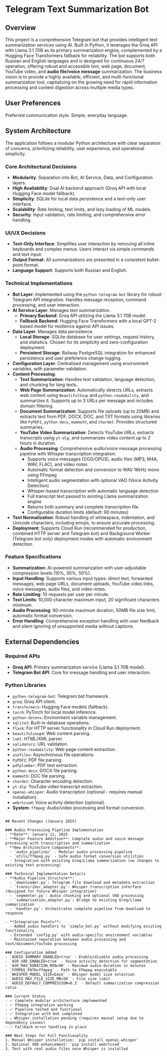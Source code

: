 # Telegram Text Summarization Bot

## Overview

This project is a comprehensive Telegram bot that provides intelligent text summarization services using AI. Built in Python, it leverages the Groq API with Llama 3.1 70B as its primary summarization engine, complemented by a Hugging Face Transformers fallback for reliability. The bot supports both Russian and English languages and is designed for continuous 24/7 operation, offering robust and accessible text, web page, document, YouTube video, and **audio file/voice message** summarization. The business vision is to provide a highly available, efficient, and multi-functional summarization tool, capitalizing on the growing need for rapid information processing and content digestion across multiple media types.

## User Preferences

Preferred communication style: Simple, everyday language.

## System Architecture

The application follows a modular Python architecture with clear separation of concerns, prioritizing reliability, user experience, and operational simplicity.

### Core Architectural Decisions
- **Modularity**: Separation into Bot, AI Service, Data, and Configuration layers.
- **High Availability**: Dual AI backend approach (Groq API with local Hugging Face model fallback).
- **Simplicity**: SQLite for local data persistence and a text-only user interface.
- **Scalability**: Rate limiting, text limits, and lazy loading of ML models.
- **Security**: Input validation, rate limiting, and comprehensive error handling.

### UI/UX Decisions
- **Text-Only Interface**: Simplifies user interaction by removing all inline keyboards and complex menus. Users interact via simple commands and text input.
- **Output Format**: All summarizations are presented in a consistent bullet-point format.
- **Language Support**: Supports both Russian and English.

### Technical Implementations
- **Bot Layer**: Implemented using the `python-telegram-bot` library for robust Telegram API integration. Handles message reception, command processing, and user interaction.
- **AI Service Layer**: Manages text summarization.
    - **Primary Backend**: Groq API utilizing the Llama 3.1 70B model.
    - **Fallback Backend**: Hugging Face Transformers with a local GPT-2 based model for resilience against API issues.
- **Data Layer**: Manages data persistence.
    - **Local Storage**: SQLite database for user settings, request history, and statistics. Chosen for its simplicity and zero-configuration deployment.
    - **Persistent Storage**: Railway PostgreSQL integration for enhanced persistence and user preference change logging.
- **Configuration Layer**: Centralized management using environment variables, with parameter validation.
- **Content Processing**:
    - **Text Summarization**: Handles text validation, language detection, and chunking for long texts.
    - **Web Page Summarization**: Automatically detects URLs, extracts web content using `BeautifulSoup` and `python-readability`, and summarizes it. Supports up to 3 URLs per message and includes domain filtering.
    - **Document Summarization**: Supports file uploads (up to 20MB) and extracts text from PDF, DOCX, DOC, and TXT formats using libraries like `PyPDF2`, `python-docx`, `mammoth`, and `chardet`. Provides structured summaries.
    - **YouTube Video Summarization**: Detects YouTube URLs, extracts transcripts using `yt-dlp`, and summarizes video content up to 2 hours in duration.
    - **Audio Processing**: Comprehensive audio/voice message processing pipeline with Whisper transcription integration:
        - Supports voice messages (OGG/OPUS), audio files (MP3, M4A, WAV, FLAC), and video notes
        - Automatic format detection and conversion to WAV 16kHz mono using FFmpeg
        - Intelligent audio segmentation with optional VAD (Voice Activity Detection)
        - Whisper-based transcription with automatic language detection
        - Full transcript text passed to existing Llama summarization engine
        - Returns both summary and complete transcription file
        - Configurable duration limits (default: 90 minutes)
- **Text Normalization**: Robust handling of whitespace, indentation, and Unicode characters, including emojis, to ensure accurate processing.
- **Deployment**: Supports Cloud Run (recommended for production, combined HTTP server and Telegram bot) and Background Worker (Telegram bot only) deployment modes with automatic environment detection.

### Feature Specifications
- **Summarization**: AI-powered summarization with user-adjustable compression levels (10%, 30%, 50%).
- **Input Handling**: Supports various input types: direct text, forwarded messages, web page URLs, document uploads, YouTube video links, voice messages, audio files, and video notes.
- **Rate Limiting**: 10 requests per user per minute.
- **Text Limits**: 10,000 character maximum input, 20 significant characters minimum.
- **Audio Processing**: 90-minute maximum duration, 50MB file size limit, automatic format conversion.
- **Error Handling**: Comprehensive exception handling with user feedback and silent ignoring of unsupported media without captions.

## External Dependencies

### Required APIs
- **Groq API**: Primary summarization service (Llama 3.1 70B model).
- **Telegram Bot API**: Core for message handling and user interaction.

### Python Libraries
- `python-telegram-bot`: Telegram bot framework.
- `groq`: Groq API client.
- `transformers`: Hugging Face models (fallback).
- `torch`: PyTorch for local model inference.
- `python-dotenv`: Environment variable management.
- `sqlite3`: Built-in database operations.
- `Flask`: For HTTP server functionality in Cloud Run deployment.
- `beautifulsoup4`: Web content parsing.
- `lxml`: HTML/XML parser.
- `validators`: URL validation.
- `python-readability`: Web page content extraction.
- `aiofiles`: Asynchronous file operations.
- `PyPDF2`: PDF file parsing.
- `pdfplumber`: PDF text extraction.
- `python-docx`: DOCX file parsing.
- `mammoth`: DOC file parsing.
- `chardet`: Character encoding detection.
- `yt-dlp`: YouTube video transcript extraction.
- `openai-whisper`: Audio transcription (optional - requires manual installation).
- `webrtcvad`: Voice activity detection (optional).
- **System**: `ffmpeg`: Audio/video processing and format conversion.
```

## Recent Changes (January 2025)

### Audio Processing Pipeline Implementation
- **Date**: January 11, 2025
- **Major Feature Addition**: Complete audio and voice message processing with transcription and summarization
- **New Architecture Components**:
  - `audio_pipeline/` - Modular audio processing pipeline
  - `utils/ffmpeg.py` - Safe audio format conversion utilities
  - Integration with existing Groq/Llama summarization (no changes to existing text processing)

### Technical Implementation Details
- **Audio Pipeline Structure**:
  - `downloader.py`: Telegram file download and metadata extraction
  - `transcriber_adapter.py`: Whisper transcription interface (designed for future Whisper integration)
  - `segmenter.py`: Audio chunking and optional VAD processing  
  - `summarization_adapter.py`: Bridge to existing Groq/Llama summarization
  - `handler.py`: Orchestrates complete pipeline from download to response

- **Integration Points**:
  - Added audio handlers to `simple_bot.py` without modifying existing functionality
  - Extended `config.py` with audio-specific environment variables
  - Maintained separation between audio processing and text/document/YouTube processing

### Configuration Added
- `AUDIO_SUMMARY_ENABLED=true` - Enable/disable audio processing
- `ASR_VAD_ENABLED=true` - Voice activity detection for segmentation
- `ASR_MAX_DURATION_MIN=90` - Maximum audio duration in minutes
- `FFMPEG_PATH=ffmpeg` - Path to FFmpeg executable
- `WHISPER_MODEL_SIZE=base` - Whisper model size selection
- `AUDIO_MAX_FILE_SIZE_MB=50` - File size limit
- `AUDIO_DEFAULT_COMPRESSION=0.3` - Default summarization compression ratio

### Current Status
- ✅ Complete modular architecture implemented
- ✅ FFmpeg integration working  
- ✅ Pipeline tested and functional
- ✅ Integration with bot completed
- ⚠️ Whisper installation pending (requires manual setup due to dependency issues)
- ✅ Fallback error handling in place

### Next Steps for Full Functionality
1. Manual Whisper installation: `pip install openai-whisper` 
2. Optional VAD enhancement: `pip install webrtcvad`
3. Test with real audio files once Whisper is installed
```